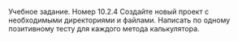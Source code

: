 Учебное задание. Номер 10.2.4
Создайте новый проект с необходимыми директориями и файлами.
Написать по одному позитивному тесту для каждого метода калькулятора. 
